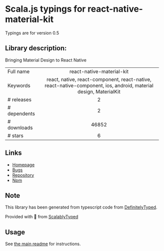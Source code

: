 
# Scala.js typings for react-native-material-kit

Typings are for version 0.5

## Library description:
Bringing Material Design to React Native

|                    |                 |
| ------------------ | :-------------: |
| Full name          | react-native-material-kit |
| Keywords           | react, native, react-component, react-native, react-native-component, ios, android, material design, MaterialKit |
| # releases         | 2 |
| # dependents       | 2 |
| # downloads        | 46852 |
| # stars            | 6 |

## Links
- [Homepage](https://github.com/xinthink/react-native-material-kit)
- [Bugs](https://github.com/xinthink/react-native-material-kit/issues)
- [Repository](https://github.com/xinthink/react-native-material-kit)
- [Npm](https://www.npmjs.com/package/react-native-material-kit)
    


## Note
This library has been generated from typescript code from [DefinitelyTyped](https://definitelytyped.org).

Provided with :purple_heart: from [ScalablyTyped](https://github.com/oyvindberg/ScalablyTyped)

## Usage
See [the main readme](../../readme.md) for instructions.


